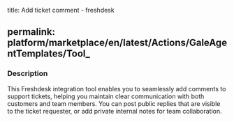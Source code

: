 title: Add ticket comment - freshdesk

permalink: platform/marketplace/en/latest/Actions/GaleAgentTemplates/Tool_
---
### Description

This Freshdesk integration tool enables you to seamlessly add comments to support
tickets, helping you maintain clear communication with both customers and team
members. You can post public replies that are visible to the ticket requester, or add
private internal notes for team collaboration.